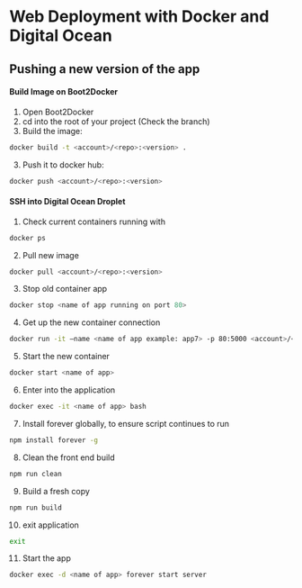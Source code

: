 # Web Deployment with Docker and Digital Ocean

## Pushing a new version of the app
#### Build Image on Boot2Docker
1. Open Boot2Docker
2. cd into the root of your project (Check the branch)
3. Build the image:
```sh
docker build -t <account>/<repo>:<version> .
```
3. Push it to docker hub:
```sh
docker push <account>/<repo>:<version>
```

#### SSH into Digital Ocean Droplet
1. Check current containers running with
```sh
docker ps
```
2. Pull new image
```sh
docker pull <account>/<repo>:<version>
```
3. Stop old container app
```sh
docker stop <name of app running on port 80>
```
4. Get up the new container connection
```sh
docker run -it —name <name of app example: app7> -p 80:5000 <account>/<repo>:<version>
```
5. Start the new container
```sh
docker start <name of app>
```
6. Enter into the application
```sh
docker exec -it <name of app> bash
```
7. Install forever globally, to ensure script continues to run
```sh
npm install forever -g
```
8. Clean the front end build
```sh
npm run clean
```
9. Build a fresh copy
```sh
npm run build
```
10. exit application
```sh
exit
```
11. Start the app
```sh
docker exec -d <name of app> forever start server
```
